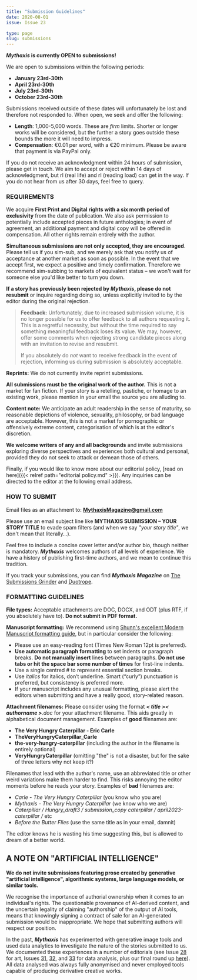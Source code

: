 ```yaml
---
title: "Submission Guidelines"
date: 2020-08-01
issue: Issue 23

type: page
slug: submissions
---
```


***Mythaxis* is currently OPEN to submissions!**

We are open to submissions within the following periods:

- **January 23rd-30th**
- **April 23rd-30th**
- **July 23rd-30th**
- **October 23rd-30th**

Submissions received outside of these dates will unfortunately be lost and therefore not responded to. When open, we seek and offer the following:

- **Length**: 1,000-5,000 words. These are *firm* limits. Shorter or longer works will be considered, but the further a story goes outside these bounds the more it will need to impress.
- **Compensation**: €0.01 per word, with a €20 minimum. Please be aware that payment is via PayPal only.

If you do not receive an acknowledgment within 24 hours of submission, please get in touch. We aim to accept or reject within 14 days of acknowledgment, but rl (real life) and rl (reading load) can get in the way. If you do not hear from us after 30 days, feel free to query.

### REQUIREMENTS

We acquire **First Print and Digital rights with a six month period of exclusivity** from the date of publication. We also ask permission to potentially include accepted pieces in future anthologies; in event of agreement, an additional payment and digital copy will be offered in compensation. All other rights remain entirely with the author.

**Simultaneous submissions are not only accepted, they are encouraged**. Please tell us if you sim-sub, and we merely ask that you notify us of acceptance at another market as soon as possible. In the event that we accept first, we expect a positive and timely confirmation. Therefore we recommend sim-subbing to markets of equivalent status – we won't wait for someone else you'd like better to turn you down.

**If a story has previously been rejected by *Mythaxis*, please do not resubmit** or inquire regarding doing so, unless explicitly invited to by the editor during the original rejection.

> **Feedback:** Unfortunately, due to increased submission volume, it is no longer possible for us to offer feedback to all authors requesting it. This is a regretful necessity, but without the time required to say something meaningful feedback loses its value. We may, however, offer some comments when rejecting strong candidate pieces along with an invitation to revise and resubmit.
>
> If you absolutely do *not* want to receive feedback in the event of rejection, informing us during submission is absolutely acceptable.

**Reprints:** We do not currently invite reprint submissions.

**All submissions must be the original work of the author.** This is not a market for fan fiction. If your story is a retelling, pastiche, or homage to an existing work, please mention in your email the source you are alluding to.

**Content note:** We anticipate an adult readership in the sense of maturity, so reasonable depictions of violence, sexuality, philosophy, or bad language are acceptable. However, this is not a market for pornographic or offensively extreme content, categorisation of which is at the editor's discretion.

**We welcome writers of any and all backgrounds** and invite submissions exploring diverse perspectives and experiences both cultural and personal, provided they do not seek to attack or demean those of others.

Finally, if you would like to know more about our editorial policy, [read on here]({{< relref path="editorial policy.md" >}}). Any inquiries can be directed to the editor at the following email address.

### HOW TO SUBMIT

Email files as an attachment to: **MythaxisMagazine@gmail.com**

Please use an email subject line like **MYTHAXIS SUBMISSION – YOUR STORY TITLE** to evade spam filters (and when we say *"your story title"*, we don't mean that literally…).

Feel free to include a concise cover letter and/or author bio, though neither is mandatory. ***Mythaxis*** welcomes authors of all levels of experience. We have a history of publishing first-time authors, and we mean to continue this tradition.

If you track your submissions, you can find ***Mythaxis Magazine*** on [The Submissions Grinder](https://thegrinder.diabolicalplots.com/Market?id=10939#) and [Duotrope](https://duotrope.com/listing/10263/mythaxis-magazine).

### FORMATTING GUIDELINES

**File types:** Acceptable attachments are DOC, DOCX, and ODT (plus RTF, if you absolutely have to). **Do not submit in PDF format.**

**Manuscript formatting:** We recommend using [Shunn's excellent Modern Manuscript formatting guide](https://www.shunn.net/format/story/), but in particular consider the following:

- Please use an easy-reading font (Times New Roman 12pt is preferred).
- **Use automatic paragraph formatting** to set indents or paragraph breaks. **Do not manually insert** lines between paragraphs. **Do not use tabs or hit the space bar some number of times** for first-line indents.
- Use a single centred # to represent essential section breaks.
- Use *italics* for italics, don’t underline. Smart (“curly”) punctuation is preferred, but consistency is preferred more.
- If your manuscript includes any unusual formatting, please alert the editors when submitting and have a really good, story-related reason.

**Attachment filenames:** Please consider using the format ***< title >< authorname >**.doc* for your attachment filename. This aids greatly in alphabetical document management. Examples of **good** filenames are:

- **The Very Hungry Caterpillar - Eric Carle**
- **TheVeryHungryCaterpillar_Carle**
- **the-very-hungry-caterpillar** (including the author in the filename is entirely optional)
- **VeryHungryCaterpillar** (omitting "the" is not a disaster, but for the sake of three letters why not keep it?)

Filenames that lead with the author's name, use an abbreviated title or other weird variations make them harder to find. This risks annoying the editor moments before he reads your story. Examples of **bad** filenames are:

- *Carle - The Very Hungry Caterpillar* (you know who you are)
- *Mythaxis - The Very Hungry Caterpillar* (we know who we are)
- *Caterpillar / Hungry_draft3 / submission_copy caterpillar / april2023-caterpillar /* etc
- *Before the Butter Flies* (use the same title as in your email, damnit)

The editor knows he is wasting his time suggesting this, but is allowed to dream of a better world.               

## A NOTE ON "ARTIFICIAL INTELLIGENCE"

**We do not invite submissions featuring prose created by generative "artificial intelligence", algorithmic systems, large language models, or similar tools.** 

We recognise the importance of authorial ownership when it comes to an individual's rights. The questionable provenance of AI-derived content, and the uncertain legality of claiming "authorship" of the output of AI tools, means that knowingly signing a contract of sale for an AI-generated submission would be inappropriate. We hope that submitting authors will respect our position.

In the past, ***Mythaxis*** has experimented with generative image tools and used data analytics to investigate the nature of the stories submitted to us. We documented these experiences in a number of editorials (see Issue [28](https://mythaxis.co.uk/issue-28/editorial.html) for art, Issues [31](https://mythaxis.co.uk/issue-31/editorial.html), [32](https://mythaxis.co.uk/issue-32/editorial.html), and [33](https://mythaxis.co.uk/issue-32/editorial.html) for data analysis, plus our final round up [here](https://mythaxis.co.uk/issue-34/artificial-artificial-intelligence.html)). All data analysed was always fully anonymised and never employed tools capable of producing derivative creative works.
